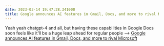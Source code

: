 ```yaml
---
date: 2023-03-14 19:47:28.341000
title: Google announces AI features in Gmail, Docs, and more to rival Microsoft
---
```


Yeah yeah chatgpt-4 and all, but having these capabilities in Google Docs soon feels like it'll be a huge leap ahead for regular people --> [Google announces AI features in Gmail, Docs, and more to rival Microsoft](https://www.theverge.com/2023/3/14/23639273/google-ai-features-docs-gmail-slides-sheets-workspace)